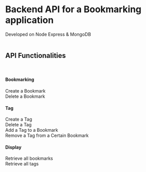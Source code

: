 # Backend API for a Bookmarking application
Developed on Node Express &amp; MongoDB <br><br>

<h2>API Functionalities</h2><br>
<h4>Bookmarking</h4>
Create a Bookmark <br>
Delete a Bookmark <br>
<h4>Tag</h4>
Create a Tag <br>
Delete a Tag <br>
Add a Tag to a Bookmark <br>
Remove a Tag from a Certain Bookmark <br>
<h4>Display</h4>
Retrieve all bookmarks <br>
Retrieve all tags <br>
 
